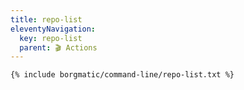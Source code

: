 ```yaml
---
title: repo-list
eleventyNavigation:
  key: repo-list
  parent: 🎬 Actions
---
```


```bash
{% include borgmatic/command-line/repo-list.txt %}
```
